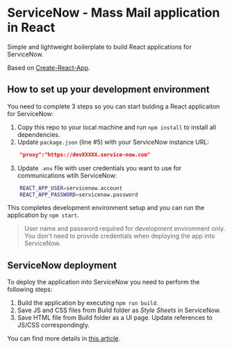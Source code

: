 # ServiceNow - Mass Mail application in React

Simple and lightweight boilerplate to build React applications for ServiceNow. 

Based on [Create-React-App](https://github.com/facebook/create-react-app).

## How to set up your development environment

You need to complete 3 steps so you can start bulding a React applicaiton for ServiceNow:

1. Copy this repo to your local machine and run `npm install` to install all dependencies.
2. Update `package.json` (line #5) with your ServiceNow instance URL:
```json
    "proxy":"https://devXXXXX.service-now.com"
```
3. Update `.env` file with user credentials you want to use for communications wtih ServiceNow:
```bash
    REACT_APP_USER=servicenow.account
    REACT_APP_PASSWORD=servicenow.password
```

This completes development environment setup and you can run the application by `npm start`.

> User name and password required for development environment only. You don't need to provide credentials when deploying the app into ServiceNow.

## ServiceNow deployment
To deploy the application into ServiceNow you need to perform the following steps:
1. Build the application by executing `npm run build`.
2. Save JS and CSS files from Build folder as _Style Sheets_ in ServiceNow.
3. Save HTML file from Build folder as a UI page. Update references to JS/CSS correspondingly.

You can find more details in [this article](https://medium.com/@pishchulin/react-application-in-servicenow-8bdbb1e69c0c).
